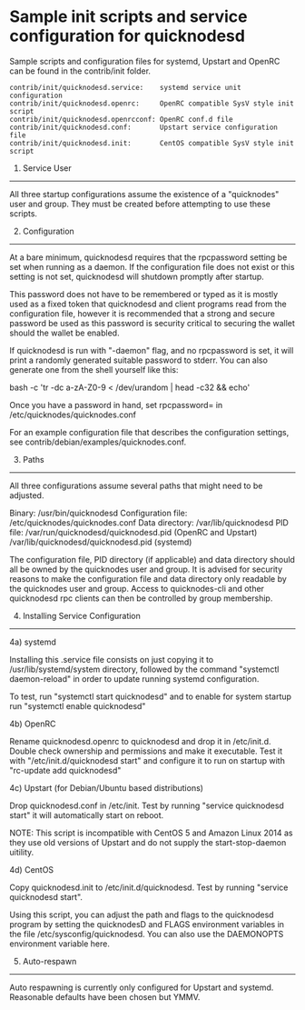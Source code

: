 Sample init scripts and service configuration for quicknodesd
==========================================================

Sample scripts and configuration files for systemd, Upstart and OpenRC
can be found in the contrib/init folder.

    contrib/init/quicknodesd.service:    systemd service unit configuration
    contrib/init/quicknodesd.openrc:     OpenRC compatible SysV style init script
    contrib/init/quicknodesd.openrcconf: OpenRC conf.d file
    contrib/init/quicknodesd.conf:       Upstart service configuration file
    contrib/init/quicknodesd.init:       CentOS compatible SysV style init script

1. Service User
---------------------------------

All three startup configurations assume the existence of a "quicknodes" user
and group.  They must be created before attempting to use these scripts.

2. Configuration
---------------------------------

At a bare minimum, quicknodesd requires that the rpcpassword setting be set
when running as a daemon.  If the configuration file does not exist or this
setting is not set, quicknodesd will shutdown promptly after startup.

This password does not have to be remembered or typed as it is mostly used
as a fixed token that quicknodesd and client programs read from the configuration
file, however it is recommended that a strong and secure password be used
as this password is security critical to securing the wallet should the
wallet be enabled.

If quicknodesd is run with "-daemon" flag, and no rpcpassword is set, it will
print a randomly generated suitable password to stderr.  You can also
generate one from the shell yourself like this:

bash -c 'tr -dc a-zA-Z0-9 < /dev/urandom | head -c32 && echo'

Once you have a password in hand, set rpcpassword= in /etc/quicknodes/quicknodes.conf

For an example configuration file that describes the configuration settings,
see contrib/debian/examples/quicknodes.conf.

3. Paths
---------------------------------

All three configurations assume several paths that might need to be adjusted.

Binary:              /usr/bin/quicknodesd
Configuration file:  /etc/quicknodes/quicknodes.conf
Data directory:      /var/lib/quicknodesd
PID file:            /var/run/quicknodesd/quicknodesd.pid (OpenRC and Upstart)
                     /var/lib/quicknodesd/quicknodesd.pid (systemd)

The configuration file, PID directory (if applicable) and data directory
should all be owned by the quicknodes user and group.  It is advised for security
reasons to make the configuration file and data directory only readable by the
quicknodes user and group.  Access to quicknodes-cli and other quicknodesd rpc clients
can then be controlled by group membership.

4. Installing Service Configuration
-----------------------------------

4a) systemd

Installing this .service file consists on just copying it to
/usr/lib/systemd/system directory, followed by the command
"systemctl daemon-reload" in order to update running systemd configuration.

To test, run "systemctl start quicknodesd" and to enable for system startup run
"systemctl enable quicknodesd"

4b) OpenRC

Rename quicknodesd.openrc to quicknodesd and drop it in /etc/init.d.  Double
check ownership and permissions and make it executable.  Test it with
"/etc/init.d/quicknodesd start" and configure it to run on startup with
"rc-update add quicknodesd"

4c) Upstart (for Debian/Ubuntu based distributions)

Drop quicknodesd.conf in /etc/init.  Test by running "service quicknodesd start"
it will automatically start on reboot.

NOTE: This script is incompatible with CentOS 5 and Amazon Linux 2014 as they
use old versions of Upstart and do not supply the start-stop-daemon uitility.

4d) CentOS

Copy quicknodesd.init to /etc/init.d/quicknodesd. Test by running "service quicknodesd start".

Using this script, you can adjust the path and flags to the quicknodesd program by
setting the quicknodesD and FLAGS environment variables in the file
/etc/sysconfig/quicknodesd. You can also use the DAEMONOPTS environment variable here.

5. Auto-respawn
-----------------------------------

Auto respawning is currently only configured for Upstart and systemd.
Reasonable defaults have been chosen but YMMV.
